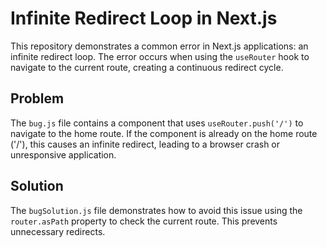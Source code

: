 # Infinite Redirect Loop in Next.js

This repository demonstrates a common error in Next.js applications: an infinite redirect loop.  The error occurs when using the `useRouter` hook to navigate to the current route, creating a continuous redirect cycle.

## Problem

The `bug.js` file contains a component that uses `useRouter.push('/')` to navigate to the home route. If the component is already on the home route ('/'), this causes an infinite redirect, leading to a browser crash or unresponsive application.

## Solution

The `bugSolution.js` file demonstrates how to avoid this issue using the `router.asPath` property to check the current route. This prevents unnecessary redirects.